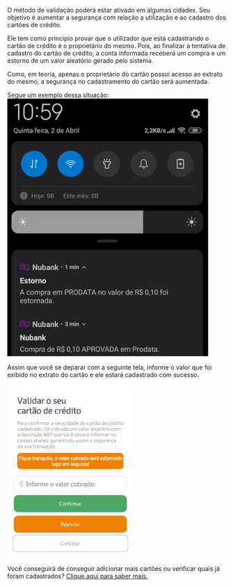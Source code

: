 O método de validação poderá estar ativado em algumas cidades. Seu objetivo é aumentar a segurança com relação a utilização e ao cadastro dos cartões de crédito.

Ele tem como principio provar que o utilizador que está cadastrando o cartão de crédito é o proprietário do mesmo. Pois, ao finalizar a tentativa de cadastro do cartão de crédito, a conta informada receberá um compra e um estorno de um valor aleatório gerado pelo sistema.

Como, em teoria, apenas o proprietário do cartão possui acesso ao extrato do mesmo, a segurança no cadastramento do cartão será aumentada. 

Segue um exemplo dessa situação:
![image.png](/.attachments/image-97cead3a-0210-4642-92bc-c3eb0839df98.png)

Assim que você se deparar com a seguinte tela, informe o valor que foi exibido no extrato do cartão e ele estará cadastrado com sucesso.

![image.png](/.attachments/image-548f6a9c-0788-41ad-9dd5-dc2209058176.png)

Você conseguirá de conseguir adicionar mais cartões ou verificar quais já foram cadastrados? [Clique aqui para saber mais.](/ABT-%2D-app-para-uso-no-transporte-público/4.-Cadastrando-um-cartão-de-Crédito/4.2-Lista-de-cartões-de-crédito)


